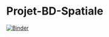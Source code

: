 # Projet-BD-Spatiale
[![Binder](https://mybinder.org/badge_logo.svg)](https://mybinder.org/v2/gh/KarimFahdi/Projet-BD-Spatiale/HEAD)
